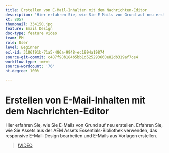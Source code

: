 ```yaml
---
title: Erstellen von E-Mail-Inhalten mit dem Nachrichten-Editor
description: 'Hier erfahren Sie, wie Sie E-Mails von Grund auf neu erstellen. In unserem Journey Optimizer-Support-Video erfahren Sie, wie Sie Assets aus der AEM Assets Essentials-Bibliothek verwenden, das responsive E-Mail-Design bearbeiten und E-Mails aus Vorlagen erstellen. '
kt: 8057
thumbnail: 334150.jpg
feature: Email Design
doc-type: feature video
team: PM
role: User
level: Beginner
exl-id: 3186f91b-71a5-486a-9948-ec1994a19874
source-git-commit: c487f98b184b5bb1d525293660e82db319af7ce4
workflow-type: tm+mt
source-wordcount: '76'
ht-degree: 100%

---
```


# Erstellen von E-Mail-Inhalten mit dem Nachrichten-Editor

Hier erfahren Sie, wie Sie E-Mails von Grund auf neu erstellen. Erfahren Sie, wie Sie Assets aus der AEM Assets Essentials-Bibliothek verwenden, das responsive E-Mail-Design bearbeiten und E-Mails aus Vorlagen erstellen.

>[!VIDEO](https://video.tv.adobe.com/v/334150?quality=12)
